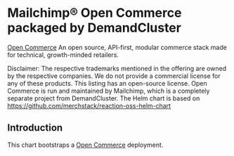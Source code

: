 # Mailchimp&reg; Open Commerce packaged by DemandCluster

[Open Commerce](https://mailchimp.com/developer/open-commerce/) An open source, API-first, modular commerce stack made for technical, growth-minded retailers.

Disclaimer: The respective trademarks mentioned in the offering are owned by the respective companies. We do not provide a commercial license for any of these products. This listing has an open-source license. Open Commerce is run and maintained by Mailchimp, which is a completely separate project from DemandCluster.
The Helm chart is based on https://github.com/merchstack/reaction-oss-helm-chart

## Introduction

This chart bootstraps a [Open Commerce](https://mailchimp.com/developer/open-commerce/) deployment.
